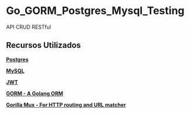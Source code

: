 # Go_GORM_Postgres_Mysql_Testing
API CRUD RESTful
## Recursos Utilizados
**[Postgres]()**

**[MySQL]()**

**[JWT]()**

**[GORM - A Golang ORM]()**

**[Gorilla Mux - For HTTP routing and URL matcher]()**

